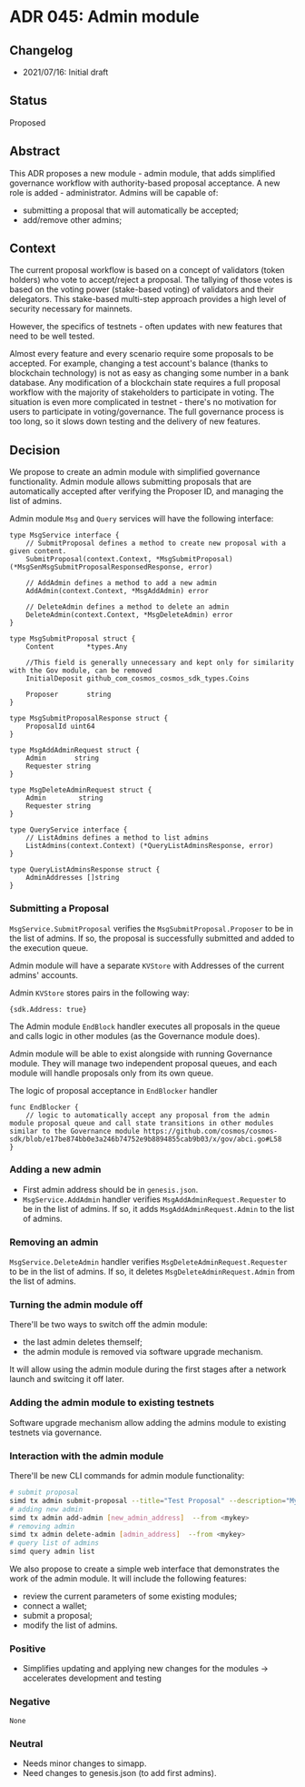 
# ADR 045: Admin module

## Changelog

- 2021/07/16: Initial draft

## Status

Proposed

## Abstract

This ADR proposes a new module - admin module, that adds simplified governance workflow with authority-based proposal acceptance. A new role is added - administrator. Admins will be capable of:
- submitting a proposal that will automatically be accepted;
- add/remove other admins;

## Context

The current proposal workflow is based on a concept of validators (token holders) who vote to accept/reject a proposal. The tallying of those votes is based on the voting power (stake-based voting) of validators and their delegators. This stake-based multi-step approach provides a high level of security necessary for mainnets.

However, the specifics of testnets - often updates with new features that need to be well tested.

Almost every feature and every scenario require some proposals to be accepted. For example, changing a test account's balance (thanks to blockchain technology) is not as easy as changing some number in a bank database. Any modification of a blockchain state requires a full proposal workflow with the majority of stakeholders to participate in voting. The situation is even more complicated in testnet - there's no motivation for users to participate in voting/governance. The full governance process is too long, so it slows down testing and the delivery of new features.

## Decision

We propose to create an admin module with simplified governance functionality. Admin module allows submitting proposals that are automatically accepted after verifying the Proposer ID, and managing the list of admins.

Admin module `Msg` and `Query` services will have the following interface:
```
type MsgService interface {
    // SubmitProposal defines a method to create new proposal with a given content.
    SubmitProposal(context.Context, *MsgSubmitProposal) (*MsgSenMsgSubmitProposalResponsedResponse, error)

    // AddAdmin defines a method to add a new admin
    AddAdmin(context.Context, *MsgAddAdmin) error

    // DeleteAdmin defines a method to delete an admin
    DeleteAdmin(context.Context, *MsgDeleteAdmin) error
}

type MsgSubmitProposal struct {
    Content        *types.Any

    //This field is generally unnecessary and kept only for similarity with the Gov module, can be removed
    InitialDeposit github_com_cosmos_cosmos_sdk_types.Coins

    Proposer       string
}

type MsgSubmitProposalResponse struct {
    ProposalId uint64
}

type MsgAddAdminRequest struct {
    Admin       string
    Requester string
}

type MsgDeleteAdminRequest struct {
    Admin        string
    Requester string
}

type QueryService interface {
    // ListAdmins defines a method to list admins
    ListAdmins(context.Context) (*QueryListAdminsResponse, error)
}

type QueryListAdminsResponse struct {
    AdminAddresses []string
}
```

### Submitting a Proposal

`MsgService.SubmitProposal` verifies the `MsgSubmitProposal.Proposer` to be in the list of admins. If so, the proposal is successfully submitted and added to the execution queue.

Admin module will have a separate `KVStore` with Addresses of the current admins' accounts.

Admin `KVStore` stores pairs in the following way:
```
{sdk.Address: true}
```

The Admin module `EndBlock` handler executes all proposals in the queue and calls logic in other modules (as the Governance module does).

Admin module will be able to exist alongside with running Governance module. They will manage two independent proposal queues, and each module will handle proposals only from its own queue.

The logic of proposal acceptance in `EndBlocker` handler
```
func EndBlocker {
    // logic to automatically accept any proposal from the admin module proposal queue and call state transitions in other modules similar to the Governance module https://github.com/cosmos/cosmos-sdk/blob/e17be874bb0e3a246b74752e9b8894855cab9b03/x/gov/abci.go#L58
}
```

### Adding a new admin
- First admin address should be in `genesis.json`.
- `MsgService.AddAdmin` handler verifies `MsgAddAdminRequest.Requester` to be in the list of admins. If so, it adds `MsgAddAdminRequest.Admin` to the list of admins.

### Removing an admin
`MsgService.DeleteAdmin` handler verifies `MsgDeleteAdminRequest.Requester` to be in the list of admins. If so, it deletes `MsgDeleteAdminRequest.Admin` from the list of admins.

### Turning the admin module off
There'll be two ways to switch off the admin module:
- the last admin deletes themself;
- the admin module is removed via software upgrade mechanism.
  
It will allow using the admin module during the first stages after a network launch and switcing it off later.

### Adding the admin module to existing testnets
Software upgrade mechanism allow adding the admins module to existing testnets via governance.

### Interaction with the admin module

There'll be new CLI commands for admin module functionality:
```sh
# submit proposal
simd tx admin submit-proposal --title="Test Proposal" --description="My awesome proposal" --type="Text" --deposit="10test" --from <mykey>
# adding new admin
simd tx admin add-admin [new_admin_address]  --from <mykey>
# removing admin
simd tx admin delete-admin [admin_address]  --from <mykey>
# query list of admins
simd query admin list
```

We also propose to create a simple web interface that demonstrates the work of the admin module. It will include the following features:
- review the current parameters of some existing modules;
- connect a wallet;
- submit a proposal;
- modify the list of admins.

### Positive
- Simplifies updating and applying new changes for the modules -> accelerates development and testing

### Negative
`None`

### Neutral
- Needs minor changes to simapp.
- Need changes to genesis.json (to add first admins).
